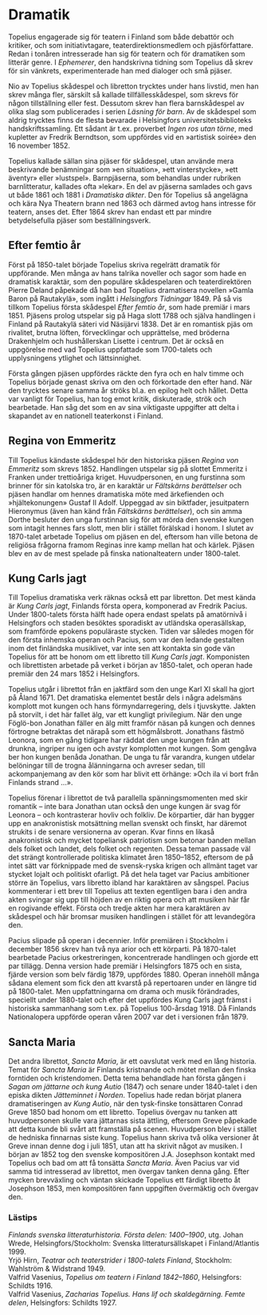 # Dramatik

Topelius engagerade sig för teatern i Finland som både debattör och kritiker, och som initiativtagare, teaterdirektionsmedlem och pjäsförfattare. Redan i tonåren intresserade han sig för teatern och för dramatiken som litterär genre. I *Ephemerer*, den handskrivna tidning som Topelius då skrev för sin vänkrets, experimenterade han med dialoger och små pjäser.<br/>

Nio av Topelius skådespel och libretton trycktes under hans livstid, men han skrev många fler, särskilt så kallade tillfällesskådespel, som skrevs för någon tillställning eller fest. Dessutom skrev han flera barnskådespel av olika slag som publicerades i serien *Läsning för barn*. Av de skådespel som aldrig trycktes finns de flesta bevarade i Helsingfors universitetsbiblioteks handskriftssamling. Ett sådant är t.ex. proverbet *Ingen ros utan törne*, med kupletter av Fredrik Berndtson, som uppfördes vid en »artistisk soirée» den 16 november 1852.<br/>

Topelius kallade sällan sina pjäser för skådespel, utan använde mera beskrivande benämningar som »en situation», »ett vinterstycke», »ett äventyr» eller »lustspel». Barnpjäserna, som behandlas under rubriken barnlitteratur, kallades ofta »lekar». En del av pjäserna samlades och gavs ut både 1861 och 1881 i *Dramatiska dikter*. Den för Topelius så angelägna och kära Nya Theatern brann ned 1863 och därmed avtog hans intresse för teatern, anses det. Efter 1864 skrev han endast ett par mindre betydelsefulla pjäser som beställningsverk.<br/>

## Efter femtio år

Först på 1850-talet började Topelius skriva regelrätt dramatik för uppförande. Men många av hans talrika noveller och sagor som hade en dramatisk karaktär, som den populäre skådespelaren och teaterdirektören Pierre Deland påpekade då han bad Topelius dramatisera novellen »Gamla Baron på Rautakylä», som ingått i *Helsingfors Tidningar* 1849. På så vis tillkom Topelius första skådespel *Efter femtio år*, som hade premiär i mars 1851. Pjäsens prolog utspelar sig på Haga slott 1788 och själva handlingen i Finland på Rautakylä säteri vid Näsijärvi 1838. Det är en romantisk pjäs om rivalitet, brutna löften, förvecklingar och upprättelse, med bröderna Drakenhjelm och hushållerskan Lisette i centrum. Det är också en uppgörelse med vad Topelius uppfattade som 1700-talets och upplysningens ytlighet och lättsinnighet.<br/>

Första gången pjäsen uppfördes räckte den fyra och en halv timme och Topelius började genast skriva om den och förkortade den efter hand. När den trycktes senare samma år ströks bl.a. en epilog helt och hållet. Detta var vanligt för Topelius, han tog emot kritik, diskuterade, strök och bearbetade. Han såg det som en av sina viktigaste uppgifter att delta i skapandet av en nationell teaterkonst i Finland.<br/>

## Regina von Emmeritz

Till Topelius kändaste skådespel hör den historiska pjäsen *Regina von Emmeritz* som skrevs 1852. Handlingen utspelar sig på slottet Emmeritz i Franken under trettioåriga kriget. Huvudpersonen, en ung furstinna som brinner för sin katolska tro, är en karaktär ur *Fältskärns berättelser* och pjäsen handlar om hennes dramatiska möte med ärkefienden och »hjältekonungen» Gustaf II Adolf. Uppeggad av sin biktfader, jesuitpatern Hieronymus (även han känd från *Fältskärns berättelser*), och sin amma Dorthe besluter den unga furstinnan sig för att mörda den svenske kungen som intagit hennes fars slott, men blir i stället förälskad i honom. I slutet av 1870-talet arbetade Topelius om pjäsen en del, eftersom han ville betona de religiösa frågorna framom Reginas inre kamp mellan hat och kärlek. Pjäsen blev en av de mest spelade på finska nationalteatern under 1800-talet.<br/>

## Kung Carls jagt

Till Topelius dramatiska verk räknas också ett par libretton. Det mest kända är *Kung Carls jagt*, Finlands första opera, komponerad av Fredrik Pacius. Under 1800-talets första hälft hade opera endast spelats på amatörnivå i Helsingfors och staden besöktes sporadiskt av utländska operasällskap, som framförde epokens populäraste stycken. Tiden var således mogen för den första inhemska operan och Pacius, som var den ledande gestalten inom det finländska musiklivet, var inte sen att kontakta sin gode vän Topelius för att be honom om ett libretto till *Kung Carls jagt*. Komponisten och librettisten arbetade på verket i början av 1850-talet, och operan hade premiär den 24 mars 1852 i Helsingfors.<br/>
   
Topelius utgår i librettot från en jaktfärd som den unge Karl XI skall ha gjort på Åland 1671. Det dramatiska elementet består dels i några adelsmäns komplott mot kungen och hans förmyndarregering, dels i tjuvskytte. Jakten på storvilt, i det här fallet älg, var ett kungligt privilegium. När den unge Föglö-bon Jonathan fäller en älg mitt framför näsan på kungen och dennes förtrogne betraktas det närapå som ett högmålsbrott. Jonathans fästmö Leonora, som en gång tidigare har räddat den unge kungen från att drunkna, ingriper nu igen och avstyr komplotten mot kungen. Som gengåva ber hon kungen benåda Jonathan. De unga tu får varandra, kungen utdelar belöningar till de trogna ålänningarna och avreser sedan, till ackompanjemang av den kör som har blivit ett örhänge: »Och ila vi bort från Finlands strand ...».<br/>

Topelius förenar i librettot de två parallella spänningsmomenten med skir romantik – inte bara Jonathan utan också den unge kungen är svag för Leonora – och kontrasterar hovliv och folkliv. De körpartier, där han bygger upp en anakronistisk motsättning mellan svenskt och finskt, har däremot strukits i de senare versionerna av operan. Kvar finns en likaså anakronistisk och mycket topeliansk patriotism som betonar banden mellan dels folket och landet, dels folket och regenten. Dessa teman passade väl det strängt kontrollerade politiska klimatet åren 1850–1852, eftersom de på intet sätt var förknippade med de svensk-ryska krigen och allmänt taget var stycket lojalt och politiskt ofarligt. På det hela taget var Pacius ambitioner större än Topelius, vars libretto ibland har karaktären av sångspel. Pacius kommenterar i ett brev till Topelius att texten egentligen bara i den andra akten svingar sig upp till höjden av en riktig opera och att musiken här får en rogivande effekt. Första och tredje akten har mera karaktären av skådespel och här bromsar musiken handlingen i stället för att levandegöra den.<br/>

Pacius slipade på operan i decennier. Inför premiären i Stockholm i december 1856 skrev han två nya arior och ett körparti. På 1870-talet bearbetade Pacius orkestreringen, koncentrerade handlingen och gjorde ett par tillägg. Denna version hade premiär i Helsingfors 1875 och en sista, fjärde version som belv färdig 1879, uppfördes 1880. Operan innehöll många sådana element som fick den att kvarstå på repertoaren under en längre tid på 1800-talet. Men uppfattningarna om drama och musik förändrades, speciellt under 1880-talet och efter det uppfördes Kung Carls jagt främst i historiska sammanhang som t.ex. på Topelius 100-årsdag 1918. Då Finlands Nationalopera uppförde operan våren 2007 var det i versionen från 1879.<br/>

## Sancta Maria

Det andra librettot, *Sancta Maria*, är ett oavslutat verk med en lång historia. Temat för *Sancta Maria* är Finlands kristnande och mötet mellan den finska forntiden och kristendomen. Detta tema behandlade han första gången i *Sagan om jättarne och kung Autio* (1847) och senare under 1840-talet i den episka dikten *Jätteminnet i Norden*. Topelius hade redan börjat planera dramatiseringen av *Kung Autio*, när den tysk-finske tonsättaren Conrad Greve 1850 bad honom om ett libretto. Topelius övergav nu tanken att huvudpersonen skulle vara jättarnas sista ättling, eftersom Greve påpekade att detta kunde bli svårt att framställa på scenen. Huvudperson blev i stället de hedniska finnarnas siste kung. Topelius hann skriva två olika versioner åt Greve innan denne dog i juli 1851, utan att ha skrivit något av musiken. I början av 1852 tog den svenske kompositören J.A. Josephson kontakt med Topelius och bad om att få tonsätta *Sancta Maria*. Även Pacius var vid samma tid intresserad av librettot, men övergav tanken denna gång. Efter mycken brevväxling och väntan skickade Topelius ett färdigt libretto åt Josephson 1853, men kompositören fann uppgiften övermäktig och övergav den.<br/>

### Lästips

*Finlands svenska litteraturhistoria. Första delen: 1400–1900*, utg. Johan Wrede, Helsingfors/Stockholm: Svenska litteratursällskapet i Finland/Atlantis 1999.<br/>
Yrjö Hirn, *Teatrar och teaterstrider i 1800-talets Finland*, Stockholm: Wahlström & Widstrand 1949.<br/>
Valfrid Vasenius, *Topelius om teatern i Finland 1842–1860*, Helsingfors: Schildts 1916.<br/>
Valfrid Vasenius, *Zacharias Topelius. Hans lif och skaldegärning. Femte delen*, Helsingfors: Schildts 1927.<br/>
